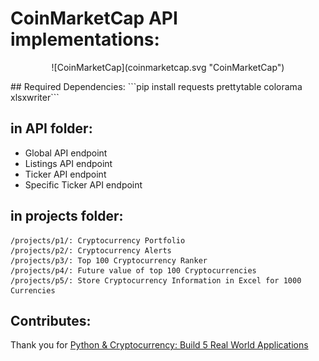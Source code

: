 CoinMarketCap API implementations:
====================================
<p style="text-align:center;">![CoinMarketCap](coinmarketcap.svg "CoinMarketCap")</p>
## Required Dependencies:
```pip install requests prettytable colorama xlsxwriter```

## in API folder:

* Global API endpoint
* Listings API endpoint
* Ticker API endpoint
* Specific Ticker API endpoint

## in projects folder:
```
/projects/p1/: Cryptocurrency Portfolio
/projects/p2/: Cryptocurrency Alerts
/projects/p3/: Top 100 Cryptocurrency Ranker
/projects/p4/: Future value of top 100 Cryptocurrencies
/projects/p5/: Store Cryptocurrency Information in Excel for 1000 Currencies
```
## Contributes:
Thank you for [Python & Cryptocurrency: Build 5 Real World Applications](https://www.udemy.com/coinmarketcap/ "Python & Cryptocurrency")